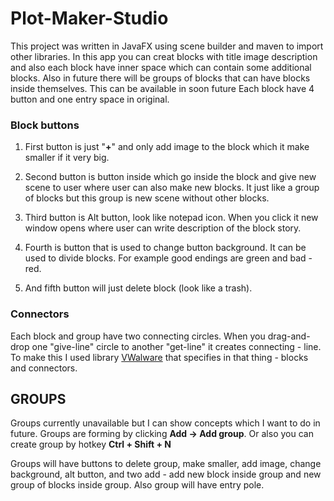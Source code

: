 # Plot-Maker-Studio
This project was written in JavaFX using scene builder and maven to import other libraries.
In this app you can creat blocks with title image description and also each block have inner space which can contain some additional blocks.
Also in future there will be groups of blocks that can have blocks inside themselves. 
This can be available in soon future
Each block have 4 button and one entry space in original.

### Block buttons

1. First button is just "**+**" and only add image to the block which it make smaller if it very big.

2. Second button is button inside which go inside the block and give new scene to user where user can also make new blocks. It just like a group of blocks but this group is new scene without other blocks.

3. Third button is Alt button, look like notepad icon. When you click it new window opens where user can write description of the block story.

4. Fourth is button that is used to change button background. It can be used to divide blocks. For example good endings are green and bad - red.

5. And fifth button will just delete block (look like a trash).

### Connectors

Each block and group have two connecting circles. When you drag-and-drop one "give-line" circle to another "get-line" it creates connecting - line. 
To make this I used library [VWalware](https://github.com/miho/VWorkflows) that specifies in that thing - blocks and connectors.

## GROUPS

Groups currently unavailable but I can show concepts which I want to do in future.
Groups are forming by clicking **Add -> Add group**. Or also you can create group by hotkey **Ctrl + Shift + N**

Groups will have buttons to delete group, make smaller, add image, change background, alt button, and two add - add new block inside group and new group of blocks inside group. Also group will have entry pole. 
